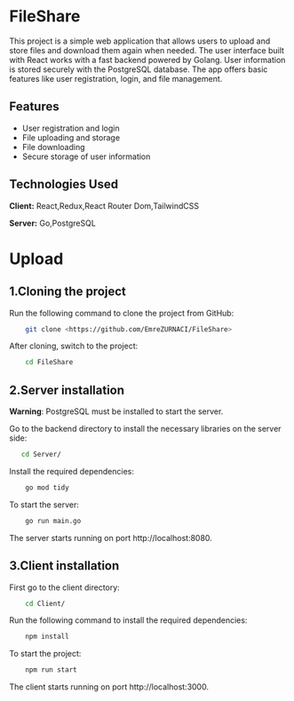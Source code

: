 
# FileShare

This project is a simple web application that allows users to upload and store files and download them again when needed. The user interface built with React works with a fast backend powered by Golang. User information is stored securely with the PostgreSQL database. The app offers basic features like user registration, login, and file management.




## Features

- User registration and login
- File uploading and storage
- File downloading
- Secure storage of user information
## Technologies Used

**Client:** React,Redux,React Router Dom,TailwindCSS

**Server:** Go,PostgreSQL

  
# Upload


## 1.Cloning the project

Run the following command to clone the project from GitHub:

```bash 
    git clone <https://github.com/EmreZURNACI/FileShare>
```

After cloning, switch to the project:

```bash 
    cd FileShare
```


## 2.Server installation

**Warning**: PostgreSQL must be installed to start the server.

Go to the backend directory to install the necessary libraries on the server side:

```bash 
   cd Server/
```

Install the required dependencies:

```bash 
    go mod tidy
```

To start the server:

```bash 
    go run main.go
```

The server starts running on port http://localhost:8080.


## 3.Client installation

First go to the client directory:

```bash 
    cd Client/
```

Run the following command to install the required dependencies:

```bash 
    npm install
```

To start the project:

```bash 
    npm run start
```

The client starts running on port http://localhost:3000.

